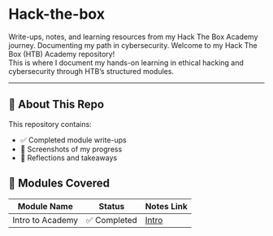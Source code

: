 # Hack-the-box
Write-ups, notes, and learning resources from my Hack The Box Academy journey. Documenting my path in cybersecurity.
Welcome to my Hack The Box (HTB) Academy repository!  
This is where I document my hands-on learning in ethical hacking and cybersecurity through HTB’s structured modules.

---

## 🧠 About This Repo

This repository contains:

- ✅ Completed module write-ups  
- 📸 Screenshots of my progress   
- 💬 Reflections and takeaways



## 🚀 Modules Covered

| Module Name         | Status     | Notes Link             |
|---------------------|------------|-------------------------|
| Intro to Academy     | ✅ Completed | [Intro](./Intro-to-Academy/) |
